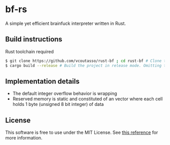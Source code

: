 # bf-rs

A simple yet efficient brainfuck interpreter written in Rust.

## Build instructions

Rust toolchain required

``` sh
$ git clone https://github.com/vcoutasso/rust-bf ; cd rust-bf # Clone the git repository and cd into the directory
$ cargo build --release # Build the project in release mode. Omitting the --release flag will build in debug mode
```

## Implementation details

- The default integer overflow behavior is wrapping
- Reserved memory is static and constituted of an vector where each cell holds 1 byte (unsigned 8 bit integer) of data

## License

This software is free to use under the MIT License. See [this reference](https://choosealicense.com/licenses/mit/) for more information.
